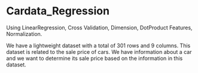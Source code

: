# Cardata_Regression
Using LinearRegression, Cross Validation, Dimension, DotProduct Features, Normalization.

We have a lightweight dataset with a total of 301 rows and 9 columns. This dataset is related to the sale price of cars. We have information about a car and we want to determine its sale price based on the information in this dataset.
